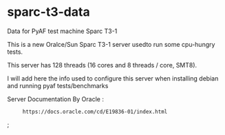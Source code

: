 # sparc-t3-data
Data for PyAF test machine Sparc T3-1

This is a new Oralce/Sun Sparc T3-1 server usedto run some cpu-hungry tests.

This server has 128 threads (16 cores and 8 threads / core, SMT8).

I will add here the info used to configure this server when installing debian and running pyaf tests/benchmarks

Server Documentation By Oracle : 

         https://docs.oracle.com/cd/E19836-01/index.html
        
;

